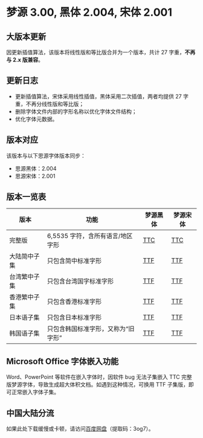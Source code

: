 # 梦源 3.00, 黑体 2.004, 宋体 2.001


## 大版本更新

因更新插值算法，该版本将线性版和等比版合并为一个版本，共计 27 字重，**不再与 2.x 版兼容**。


## 更新日志

* 更新插值算法，宋体采用线性插值，黑体采用二次插值，两者均提供 27 字重，不再分线性版和等比版；
* 删除字体文件内部的字形名称以优化字体文件结构；
* 优化字体元数据。


## 版本对应

该版本与以下思源字体版本同步：
* 思源黑体：2.004
* 思源宋体：2.001


## 版本一览表

| 版本         | 功能                                 | 梦源黑体                                                                                                                | 梦源宋体                                                                                                                 |
|--------------|--------------------------------------|-------------------------------------------------------------------------------------------------------------------------|--------------------------------------------------------------------------------------------------------------------------|
| 完整版       | 6,5535 字符，含所有语言/地区字形     | [TTC](https://github.com/Pal3love/dream-han-cjk/releases/download/dream-3.00-sans-2.004-serif-2.001/DreamHanSans.zip)  | [TTC](https://github.com/Pal3love/dream-han-cjk/releases/download/dream-3.00-sans-2.004-serif-2.001/DreamHanSerif.zip)  |
| 大陆简中子集 | 只包含简中标准字形                   | [TTF](https://github.com/Pal3love/dream-han-cjk/releases/download/dream-3.00-sans-2.004-serif-2.001/DreamHanSansCN.zip)| [TTF](https://github.com/Pal3love/dream-han-cjk/releases/download/dream-3.00-sans-2.004-serif-2.001/DreamHanSerifCN.zip)|
| 台湾繁中子集 | 只包含台湾国字标准字形               | [TTF](https://github.com/Pal3love/dream-han-cjk/releases/download/dream-3.00-sans-2.004-serif-2.001/DreamHanSansTW.zip)| [TTF](https://github.com/Pal3love/dream-han-cjk/releases/download/dream-3.00-sans-2.004-serif-2.001/DreamHanSerifTW.zip)|
| 香港繁中子集 | 只包含香港标准字形                   | [TTF](https://github.com/Pal3love/dream-han-cjk/releases/download/dream-3.00-sans-2.004-serif-2.001/DreamHanSansHK.zip)| [TTF](https://github.com/Pal3love/dream-han-cjk/releases/download/dream-3.00-sans-2.004-serif-2.001/DreamHanSerifHK.zip)|
| 日本语子集   | 只包含日本标准字形                   | [TTF](https://github.com/Pal3love/dream-han-cjk/releases/download/dream-3.00-sans-2.004-serif-2.001/DreamHanSansJP.zip)| [TTF](https://github.com/Pal3love/dream-han-cjk/releases/download/dream-3.00-sans-2.004-serif-2.001/DreamHanSerifJP.zip)|
| 韩国语子集   | 只包含韩国标准字形，又称为“旧字形”   | [TTF](https://github.com/Pal3love/dream-han-cjk/releases/download/dream-3.00-sans-2.004-serif-2.001/DreamHanSansKR.zip)| [TTF](https://github.com/Pal3love/dream-han-cjk/releases/download/dream-3.00-sans-2.004-serif-2.001/DreamHanSerifKR.zip)|


## Microsoft Office 字体嵌入功能

Word、PowerPoint 等软件在嵌入字体时，因软件 bug 无法子集嵌入 TTC 完整版梦源字体，导致生成超大体积文档。如遇到这种情况，可换用 TTF 子集版，即可正常嵌入字体子集。


## 中国大陆分流

如果此处下载缓慢或卡顿，请访问[百度网盘](https://pan.baidu.com/s/1Ecy_6hHsyHm6IBDOeZJ_4w?pwd=3og7)（提取码：3og7）。
